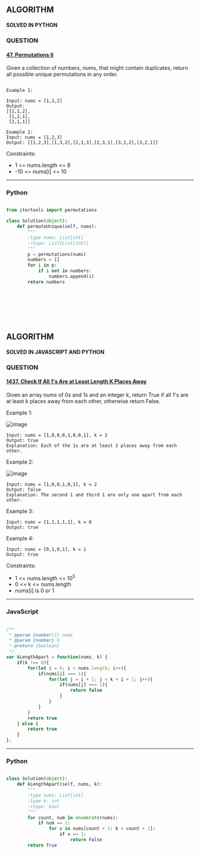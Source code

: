 ## ALGORITHM

#### SOLVED IN PYTHON
### QUESTION

#### [47. Permutations II](https://leetcode.com/problems/permutations-ii/)

Given a collection of numbers, nums, that might contain duplicates, return all possible unique permutations in any order.

```

Example 1:

Input: nums = [1,1,2]
Output:
[[1,1,2],
 [1,2,1],
 [2,1,1]]
 
Example 2:
Input: nums = [1,2,3]
Output: [[1,2,3],[1,3,2],[2,1,3],[2,3,1],[3,1,2],[3,2,1]]

```

Constraints:

* 1 <= nums.length <= 8
* -10 <= nums[i] <= 10


-----

### Python

```py

from itertools import permutations

class Solution(object):
    def permuteUnique(self, nums):
        """
        :type nums: List[int]
        :rtype: List[List[int]]
        """
        p = permutations(nums)
        numbers = []
        for i in p:
            if i not in numbers:
                numbers.append(i)
        return numbers
        
```
<br></br>
<br></br>

## ALGORITHM

#### SOLVED IN JAVASCRIPT AND PYTHON
### QUESTION

#### [1437. Check If All 1's Are at Least Length K Places Away](https://leetcode.com/problems/check-if-all-1s-are-at-least-length-k-places-away/)

Given an array nums of 0s and 1s and an integer k, return True if all 1's are at least k places away from each other, otherwise return False.

Example 1:

![image](https://assets.leetcode.com/uploads/2020/04/15/sample_1_1791.png)

```
Input: nums = [1,0,0,0,1,0,0,1], k = 2
Output: true
Explanation: Each of the 1s are at least 2 places away from each other.

```

Example 2:

![image](https://assets.leetcode.com/uploads/2020/04/15/sample_2_1791.png)

```
Input: nums = [1,0,0,1,0,1], k = 2
Output: false
Explanation: The second 1 and third 1 are only one apart from each other.

```

Example 3:

```
Input: nums = [1,1,1,1,1], k = 0
Output: true
```

Example 4:

```
Input: nums = [0,1,0,1], k = 1
Output: true
```

Constraints:

* 1 <= nums.length <= 10<sup>5</sup>
* 0 <= k <= nums.length
* nums[i] is 0 or 1


-----

### JavaScript

```js

/**
 * @param {number[]} nums
 * @param {number} k
 * @return {boolean}
 */
var kLengthApart = function(nums, k) {
    if(k !== 0){
        for(let i = 0; i < nums.length; i++){
            if(nums[i] === 1){
                for(let j = i + 1; j < k + i + 1; j++){
                    if(nums[j] === 1){
                        return false
                    }
                }
            }
        }
        return true
    } else {
        return true
    }
};

```

-----

### Python

```py

class Solution(object):
    def kLengthApart(self, nums, k):
        """
        :type nums: List[int]
        :type k: int
        :rtype: bool
        """
        for count, num in enumerate(nums):
            if num == 1:
                for x in nums[count + 1: k + count + 1]:
                    if x == 1:
                        return False
        return True
        
```

